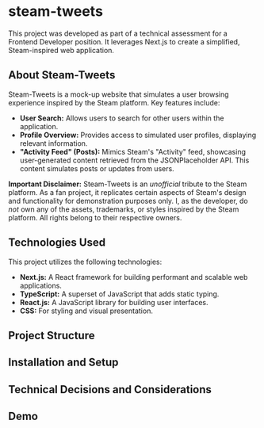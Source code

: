 # steam-tweets
This project was developed as part of a technical assessment for a Frontend Developer position. It leverages Next.js to create a simplified, Steam-inspired web application.

## About Steam-Tweets

Steam-Tweets is a mock-up website that simulates a user browsing experience inspired by the Steam platform. Key features include:

*   **User Search:** Allows users to search for other users within the application.
*   **Profile Overview:** Provides access to simulated user profiles, displaying relevant information.
*   **"Activity Feed" (Posts):**  Mimics Steam's "Activity" feed, showcasing user-generated content retrieved from the JSONPlaceholder API.  This content simulates posts or updates from users.

**Important Disclaimer:** Steam-Tweets is an *unofficial* tribute to the Steam platform. As a fan project, it replicates certain aspects of Steam's design and functionality for demonstration purposes only.  I, as the developer, do *not* own any of the assets, trademarks, or styles inspired by the Steam platform. All rights belong to their respective owners.

## Technologies Used

This project utilizes the following technologies:

*   **Next.js:** A React framework for building performant and scalable web applications.
*   **TypeScript:** A superset of JavaScript that adds static typing.
*   **React.js:** A JavaScript library for building user interfaces.
*   **CSS:**  For styling and visual presentation.


## Project Structure 


## Installation and Setup

## Technical Decisions and Considerations

## Demo
